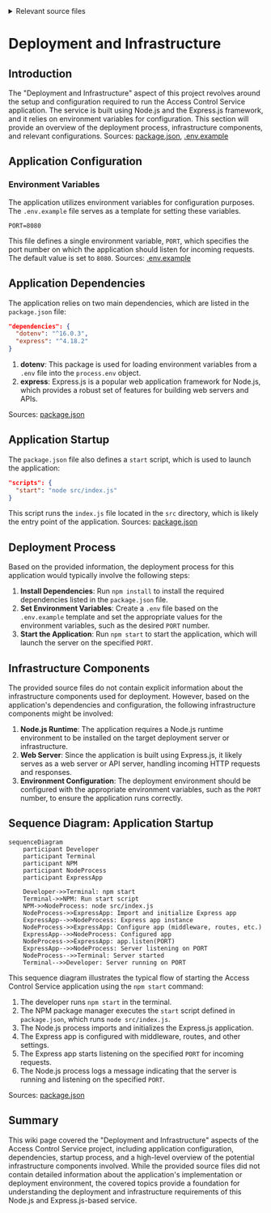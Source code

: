 <details>
<summary>Relevant source files</summary>

The following files were used as context for generating this wiki page:

- [.env.example](https://github.com/agattani123/access-control-service/blob/main/.env.example)
- [package.json](https://github.com/agattani123/access-control-service/blob/main/package.json)
</details>

# Deployment and Infrastructure

## Introduction

The "Deployment and Infrastructure" aspect of this project revolves around the setup and configuration required to run the Access Control Service application. The service is built using Node.js and the Express.js framework, and it relies on environment variables for configuration. This section will provide an overview of the deployment process, infrastructure components, and relevant configurations.
Sources: [package.json](), [.env.example]()

## Application Configuration

### Environment Variables

The application utilizes environment variables for configuration purposes. The `.env.example` file serves as a template for setting these variables.

```
PORT=8080
```

This file defines a single environment variable, `PORT`, which specifies the port number on which the application should listen for incoming requests. The default value is set to `8080`.
Sources: [.env.example]()

## Application Dependencies

The application relies on two main dependencies, which are listed in the `package.json` file:

```json
"dependencies": {
  "dotenv": "^16.0.3",
  "express": "^4.18.2"
}
```

1. **dotenv**: This package is used for loading environment variables from a `.env` file into the `process.env` object.
2. **express**: Express.js is a popular web application framework for Node.js, which provides a robust set of features for building web servers and APIs.

Sources: [package.json]()

## Application Startup

The `package.json` file also defines a `start` script, which is used to launch the application:

```json
"scripts": {
  "start": "node src/index.js"
}
```

This script runs the `index.js` file located in the `src` directory, which is likely the entry point of the application.
Sources: [package.json]()

## Deployment Process

Based on the provided information, the deployment process for this application would typically involve the following steps:

1. **Install Dependencies**: Run `npm install` to install the required dependencies listed in the `package.json` file.
2. **Set Environment Variables**: Create a `.env` file based on the `.env.example` template and set the appropriate values for the environment variables, such as the desired `PORT` number.
3. **Start the Application**: Run `npm start` to start the application, which will launch the server on the specified `PORT`.

## Infrastructure Components

The provided source files do not contain explicit information about the infrastructure components used for deployment. However, based on the application's dependencies and configuration, the following infrastructure components might be involved:

1. **Node.js Runtime**: The application requires a Node.js runtime environment to be installed on the target deployment server or infrastructure.
2. **Web Server**: Since the application is built using Express.js, it likely serves as a web server or API server, handling incoming HTTP requests and responses.
3. **Environment Configuration**: The deployment environment should be configured with the appropriate environment variables, such as the `PORT` number, to ensure the application runs correctly.

## Sequence Diagram: Application Startup

```mermaid
sequenceDiagram
    participant Developer
    participant Terminal
    participant NPM
    participant NodeProcess
    participant ExpressApp

    Developer->>Terminal: npm start
    Terminal->>NPM: Run start script
    NPM->>NodeProcess: node src/index.js
    NodeProcess->>ExpressApp: Import and initialize Express app
    ExpressApp-->>NodeProcess: Express app instance
    NodeProcess->>ExpressApp: Configure app (middleware, routes, etc.)
    ExpressApp-->>NodeProcess: Configured app
    NodeProcess->>ExpressApp: app.listen(PORT)
    ExpressApp-->>NodeProcess: Server listening on PORT
    NodeProcess-->>Terminal: Server started
    Terminal-->>Developer: Server running on PORT
```

This sequence diagram illustrates the typical flow of starting the Access Control Service application using the `npm start` command:

1. The developer runs `npm start` in the terminal.
2. The NPM package manager executes the `start` script defined in `package.json`, which runs `node src/index.js`.
3. The Node.js process imports and initializes the Express.js application.
4. The Express app is configured with middleware, routes, and other settings.
5. The Express app starts listening on the specified `PORT` for incoming requests.
6. The Node.js process logs a message indicating that the server is running and listening on the specified `PORT`.

Sources: [package.json]()

## Summary

This wiki page covered the "Deployment and Infrastructure" aspects of the Access Control Service project, including application configuration, dependencies, startup process, and a high-level overview of the potential infrastructure components involved. While the provided source files did not contain detailed information about the application's implementation or deployment environment, the covered topics provide a foundation for understanding the deployment and infrastructure requirements of this Node.js and Express.js-based service.